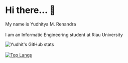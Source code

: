# Hi there... 👋 

My name is Yudhitya M. Renandra
<br />
<br />
I am an Informatic Engineering student at Riau University

![Yudhit's GitHub stats](https://github-readme-stats.vercel.app/api?username=yudhit08&show_icons=true&theme=radical&include_all_commits=true&count_private=true)
<br />
<br />
[![Top Langs](https://github-readme-stats.vercel.app/api/top-langs/?username=yudhit08&langs_count=10&theme=radical&layout=compact&custom_title=Most%20Used%20Language&card_width=500)](https://github.com/anuraghazra/github-readme-stats)
<!--
**yudhit08/yudhit08** is a ✨ _special_ ✨ repository because its `README.md` (this file) appears on your GitHub profile.

Here are some ideas to get you started:

- 🔭 I’m currently working on ...
- 🌱 I’m currently learning ...
- 👯 I’m looking to collaborate on ...
- 🤔 I’m looking for help with ...
- 💬 Ask me about ...
- 📫 How to reach me: ...
- 😄 Pronouns: ...
- ⚡ Fun fact: ...
-->
